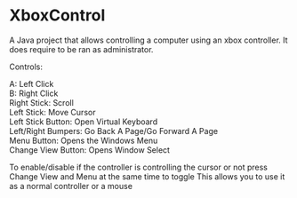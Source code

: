 # XboxControl

A Java project that allows controlling a computer using an xbox controller.
It does require to be ran as administrator.

Controls:

A: Left Click  
B: Right Click  
Right Stick: Scroll  
Left Stick: Move Cursor  
Left Stick Button: Open Virtual Keyboard  
Left/Right Bumpers: Go Back A Page/Go Forward A Page  
Menu Button: Opens the Windows Menu  
Change View Button: Opens Window Select  

To enable/disable if the controller is controlling the cursor or not press Change View and Menu at the same time to toggle
  This allows you to use it as a normal controller or a mouse
